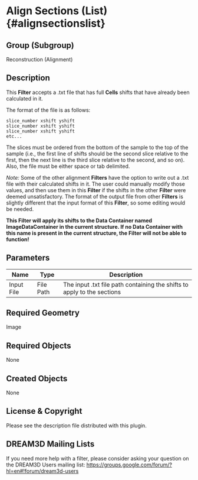 Align Sections (List) {#alignsectionslist}
======

## Group (Subgroup) ##
Reconstruction (Alignment)

## Description ##
This **Filter** accepts a .txt file that has full **Cells** shifts that have already been calculated in it.  

The format of the file is as follows: 

    slice_number xshift yshift
    slice_number xshift yshift 
    slice_number xshift yshift
    etc...

The slices must be ordered from the bottom of the sample to the top of the sample (i.e., the first line of shifts should be the second slice relative to the first, then the next line is the third slice relative to the second, and so on). Also, the file must be either space or tab delimited.

*Note:* Some of the other alignment **Filters** have the option to write out a .txt file with their calculated shifts in it. The user could manually modify those values, and then use them in this **Filter** if the shifts in the other **Filter** were deemed unsatisfactory.  The format of the output file from other **Filters** is slightly different that the input format of this **Filter**, so some editing would be needed.

**This Filter will apply its shifts to the Data Container named ImageDataContainer in the current structure. If no Data Container with this name is present in the current structure, the Filter will not be able to function!**

## Parameters ##
| Name | Type | Description |
|------|------| ----------- |
| Input File | File Path | The input .txt file path containing the shifts to apply to the sections |

## Required Geometry ##
Image

## Required Objects ##
None

## Created Objects ##
None

## License & Copyright ##

Please see the description file distributed with this plugin.

## DREAM3D Mailing Lists ##

If you need more help with a filter, please consider asking your question on the DREAM3D Users mailing list:
https://groups.google.com/forum/?hl=en#!forum/dream3d-users



